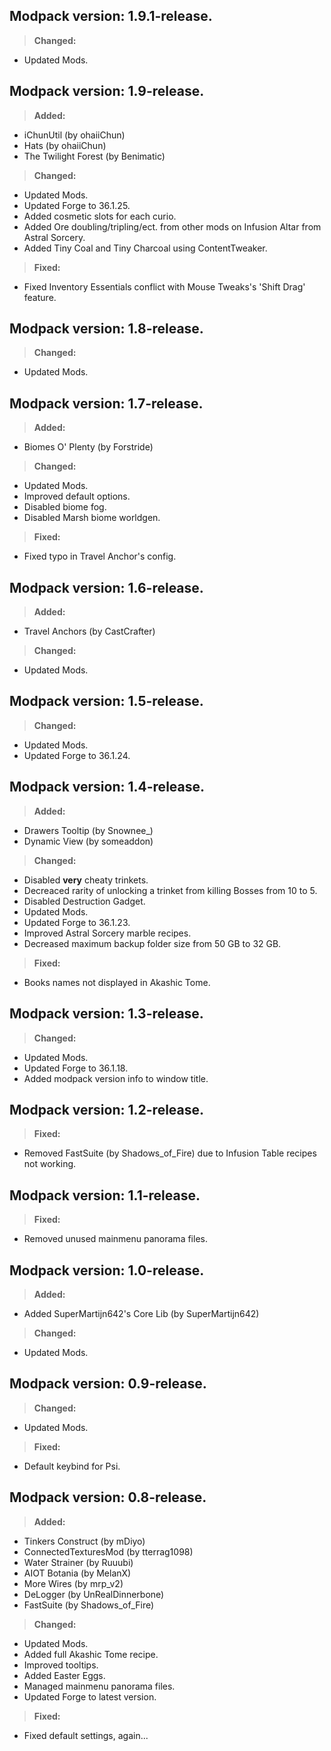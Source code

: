 ## **Modpack version: 1.9.1-release.**
>**Changed:**
- Updated Mods.

## **Modpack version: 1.9-release.**
>**Added:**
- iChunUtil (by ohaiiChun)
- Hats (by ohaiiChun)
- The Twilight Forest (by Benimatic)
>**Changed:**
- Updated Mods.
- Updated Forge to 36.1.25.
- Added cosmetic slots for each curio.
- Added Ore doubling/tripling/ect. from other mods on Infusion Altar from Astral Sorcery.
- Added Tiny Coal and Tiny Charcoal using ContentTweaker.
>**Fixed:**
- Fixed Inventory Essentials conflict with Mouse Tweaks's 'Shift Drag' feature.

## **Modpack version: 1.8-release.**
>**Changed:**
- Updated Mods.

## **Modpack version: 1.7-release.**
>**Added:**
- Biomes O' Plenty (by Forstride)
>**Changed:**
- Updated Mods.
- Improved default options.
- Disabled biome fog.
- Disabled Marsh biome worldgen.
>**Fixed:**
- Fixed typo in Travel Anchor's config.

## **Modpack version: 1.6-release.**
>**Added:**
- Travel Anchors (by CastCrafter)
>**Changed:**
- Updated Mods.

## **Modpack version: 1.5-release.**
>**Changed:**
- Updated Mods.
- Updated Forge to 36.1.24.

## **Modpack version: 1.4-release.**
>**Added:**
- Drawers Tooltip (by Snownee_)
- Dynamic View (by someaddon)
>**Changed:**
- Disabled **very** cheaty trinkets.
- Decreaced rarity of unlocking a trinket from killing Bosses from 10 to 5.
- Disabled Destruction Gadget.
- Updated Mods.
- Updated Forge to 36.1.23.
- Improved Astral Sorcery marble recipes.
- Decreased maximum backup folder size from 50 GB to 32 GB.
>**Fixed:**
- Books names not displayed in Akashic Tome.

## **Modpack version: 1.3-release.**
>**Changed:**
- Updated Mods.
- Updated Forge to 36.1.18.
- Added modpack version info to window title.

## **Modpack version: 1.2-release.**
>**Fixed:**
- Removed FastSuite (by Shadows_of_Fire) due to Infusion Table recipes not working.

## **Modpack version: 1.1-release.**
>**Fixed:**
- Removed unused mainmenu panorama files.

## **Modpack version: 1.0-release.**
>**Added:**
- Added SuperMartijn642's Core Lib (by SuperMartijn642)
>**Changed:**
- Updated Mods.

## **Modpack version: 0.9-release.**
>**Changed:**
- Updated Mods.
>**Fixed:**
- Default keybind for Psi.

## **Modpack version: 0.8-release.**
>**Added:**
- Tinkers Construct (by mDiyo)
- ConnectedTexturesMod (by tterrag1098)
- Water Strainer (by Ruuubi)
- AIOT Botania (by MelanX)
- More Wires (by mrp_v2)
- DeLogger (by UnRealDinnerbone)
- FastSuite (by Shadows_of_Fire)
>**Changed:**
- Updated Mods.
- Added full Akashic Tome recipe.
- Improved tooltips.
- Added Easter Eggs.
- Managed mainmenu panorama files.
- Updated Forge to latest version.
>**Fixed:**
- Fixed default settings, again...
